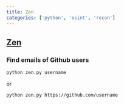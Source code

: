 ```yaml
---
title: Zen
categories: ['python', 'osint', 'recon']
---
```

## [Zen](https://github.com/s0md3v/Zen)

### Find emails of Github users

`python zen.py username`

or

`python zen.py https://github.com/username`
